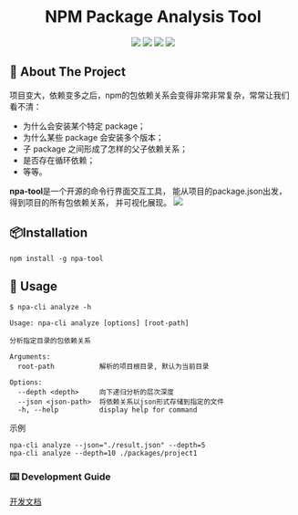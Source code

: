 
<h1 align="center">NPM Package Analysis Tool </h1>
<div align="center">

[![](https://img.shields.io/badge/npm-v1.0.0-red.svg)](https://www.npmjs.com/package/npa-tool) 
[![](https://img.shields.io/badge/github-npa_tool-greene.svg)](https://github.com/trudbot/npa-tool)
[![](https://img.shields.io/badge/license-MIT-black.svg)](./LICENSE) 
[![](https://img.shields.io/badge/language-typescript-blue.svg)]()

</div>

## 🌾 About The Project

[//]: # ([![Product Name Screen Shot][product-screenshot]]&#40;https://example.com&#41;)
项目变大，依赖变多之后，npm的包依赖关系会变得非常非常复杂，常常让我们看不清：
- 为什么会安装某个特定 package；
- 为什么某些 package 会安装多个版本；
- 子 package 之间形成了怎样的父子依赖关系；
- 是否存在循环依赖；
- 等等。

**npa-tool**是一个开源的命令行界面交互工具， 能从项目的package.json出发， 得到项目的所有包依赖关系， 并可视化展现。
![](https://trudbot-md-img.oss-cn-shanghai.aliyuncs.com/202308311413312.png)
## 📦Installation
```shell
npm install -g npa-tool
```

## 🔨 Usage

```
$ npa-cli analyze -h              
                
Usage: npa-cli analyze [options] [root-path]

分析指定目录的包依赖关系

Arguments:
  root-path           解析的项目根目录, 默认为当前目录

Options:
  --depth <depth>     向下递归分析的层次深度
  --json <json-path>  将依赖关系以json形式存储到指定的文件
  -h, --help          display help for command
```
示例
```shell
npa-cli analyze --json="./result.json" --depth=5
npa-cli analyze --depth=10 ./packages/project1
```

### ⌨️ Development Guide
[开发文档](./README.DEV.md)
